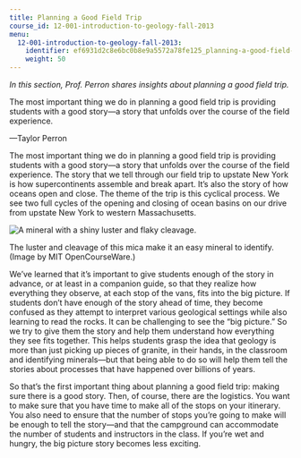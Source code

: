 ```yaml
---
title: Planning a Good Field Trip
course_id: 12-001-introduction-to-geology-fall-2013
menu:
  12-001-introduction-to-geology-fall-2013:
    identifier: ef6931d2c8e6bc0b8e9a5572a78fe125_planning-a-good-field-trip
    weight: 50
---
```

_In this section, Prof. Perron shares insights about planning a good field trip._

The most important thing we do in planning a good field trip is providing students with a good story—a story that unfolds over the course of the field experience.

—Taylor Perron

The most important thing we do in planning a good field trip is providing students with a good story—a story that unfolds over the course of the field experience. The story that we tell through our field trip to upstate New York is how supercontinents assemble and break apart. It’s also the story of how oceans open and close. The theme of the trip is this cyclical process. We see two full cycles of the opening and closing of ocean basins on our drive from upstate New York to western Massachusetts.

![A mineral with a shiny luster and flaky cleavage.](https://open-learning-course-data.s3.amazonaws.com/12-001-introduction-to-geology-fall-2013/ac6c04d57955b585a812bd1d38d542b3_12-001_field-trip1.jpg)  

The luster and cleavage of this mica make it an easy mineral to identify. (Image by MIT OpenCourseWare.)

We’ve learned that it’s important to give students enough of the story in advance, or at least in a companion guide, so that they realize how everything they observe, at each stop of the vans, fits into the big picture. If students don’t have enough of the story ahead of time, they become confused as they attempt to interpret various geological settings while also learning to read the rocks. It can be challenging to see the “big picture.” So we try to give them the story and help them understand how everything they see fits together. This helps students grasp the idea that geology is more than just picking up pieces of granite, in their hands, in the classroom and identifying minerals—but that being able to do so will help them tell the stories about processes that have happened over billions of years.

So that’s the first important thing about planning a good field trip: making sure there is a good story. Then, of course, there are the logistics. You want to make sure that you have time to make all of the stops on your itinerary. You also need to ensure that the number of stops you’re going to make will be enough to tell the story—and that the campground can accommodate the number of students and instructors in the class. If you’re wet and hungry, the big picture story becomes less exciting.